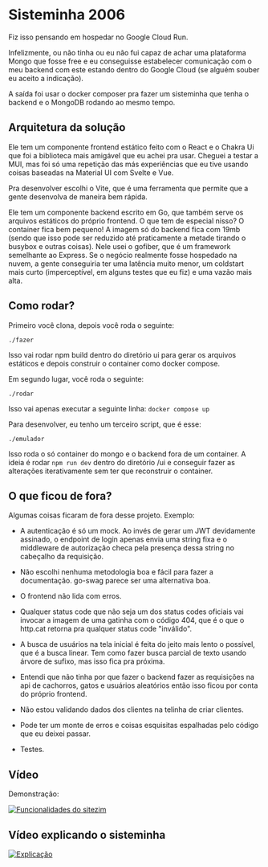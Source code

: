 # Sisteminha 2006

Fiz isso pensando em hospedar no Google Cloud Run.

Infelizmente, ou não tinha ou eu não fui capaz de achar uma plataforma Mongo que fosse free e eu conseguisse estabelecer comunicação com o meu backend com este estando dentro do Google Cloud (se alguém souber eu aceito a indicação).

A saída foi usar o docker composer pra fazer um sisteminha que tenha o backend e o MongoDB rodando ao mesmo tempo.

## Arquitetura da solução

Ele tem um componente frontend estático feito com o React e o Chakra Ui que foi a biblioteca mais amigável que eu achei pra usar. Cheguei a testar a MUI, mas foi só uma repetição das más experiências que eu tive usando coisas baseadas na Material UI com Svelte e Vue.

Pra desenvolver escolhi o Vite, que é uma ferramenta que permite que a gente desenvolva de maneira bem rápida.

Ele tem um componente backend escrito em Go, que também serve os arquivos estáticos do próprio frontend. O que tem de especial nisso? O container fica bem pequeno! A imagem só do backend fica com 19mb (sendo que isso pode ser reduzido até praticamente a metade tirando o busybox e outras coisas). Nele usei o gofiber, que é um framework semelhante ao Express. Se o negócio realmente fosse hospedado na nuvem, a gente conseguiria ter uma latência muito menor, um coldstart mais curto (imperceptível, em alguns testes que eu fiz) e uma vazão mais alta. 

## Como rodar?

Primeiro você clona, depois você roda o seguinte:

``./fazer``

Isso vai rodar npm build dentro do diretório ui para gerar os arquivos estáticos e depois construir o container como docker compose.

Em segundo lugar, você roda o seguinte:

``./rodar``

Isso vai apenas executar a seguinte linha: ``docker compose up``

Para desenvolver, eu tenho um terceiro script, que é esse:

``./emulador``

Isso roda o só container do mongo e o backend fora de um container. A ideia é rodar ``npm run dev`` dentro do diretório /ui e conseguir fazer as alterações iterativamente sem ter que reconstruir o container.

## O que ficou de fora?

Algumas coisas ficaram de fora desse projeto. Exemplo:

- A autenticação é só um mock. Ao invés de gerar um JWT devidamente assinado, o endpoint de login apenas envia uma string fixa e o middleware de autorização checa pela presença dessa string no cabeçalho da requisição.

- Não escolhi nenhuma metodologia boa e fácil para fazer a documentação. go-swag parece ser uma alternativa boa.

- O frontend não lida com erros.

- Qualquer status code que não seja um dos status codes oficiais vai invocar a imagem de uma gatinha com o código 404, que é o que o http.cat retorna pra qualquer status code "inválido".

- A busca de usuários na tela inicial é feita do jeito mais lento o possível, que é a busca linear. Tem como fazer busca parcial de texto usando árvore de sufixo, mas isso fica pra próxima.

- Entendi que não tinha por que fazer o backend fazer as requisições na api de cachorros, gatos e usuários aleatórios então isso ficou por conta do próprio frontend.

- Não estou validando dados dos clientes na telinha de criar clientes.

- Pode ter um monte de erros e coisas esquisitas espalhadas pelo código que eu deixei passar.

- Testes.

## Vídeo

Demonstração:

[![Funcionalidades do sitezim](https://i.ytimg.com/vi/om4K4yrPSjg/hqdefault.jpg)](https://www.youtube.com/watch?v=om4K4yrPSjg)


## Vídeo explicando o sisteminha

[![Explicação](https://i.ytimg.com/vi/s4e7s7NsFRc/hqdefault.jpg)](https://www.youtube.com/watch?v=s4e7s7NsFRc)